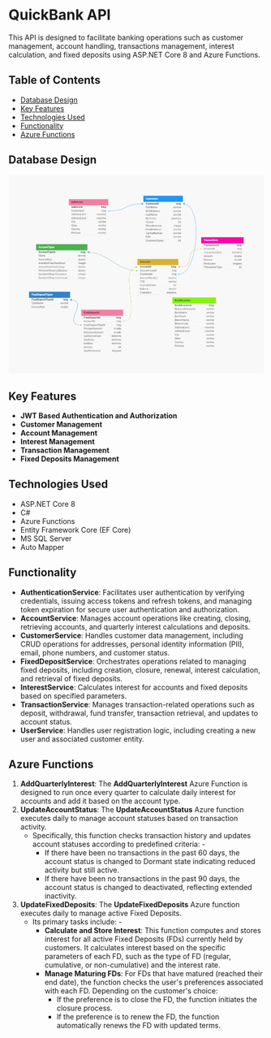 # QuickBank API

This API is designed to facilitate banking operations such as customer management, account handling, transactions management, interest calculation, and fixed deposits using ASP.NET Core 8 and Azure Functions.

## Table of Contents

- [Database Design](#database-design)
- [Key Features](#key-features)
- [Technologies Used](#technologies-used)
- [Functionality](#functionality)
- [Azure Functions](#azure-functions)

## Database Design
  ![quickbank](https://github.com/ravikumarmakwana/QuickBank/blob/master/DB%20Design/Database.png)

## Key Features

- **JWT Based Authentication and Authorization**
- **Customer Management**
- **Account Management**
- **Interest Management**
- **Transaction Management**
- **Fixed Deposits Management**
 
## Technologies Used

- ASP.NET Core 8
- C#
- Azure Functions
- Entity Framework Core (EF Core)
- MS SQL Server
- Auto Mapper

## Functionality

- **AuthenticationService**: Facilitates user authentication by verifying credentials, issuing access tokens and refresh tokens, and managing token expiration for secure user authentication and authorization.
- **AccountService**: Manages account operations like creating, closing, retrieving accounts, and quarterly interest calculations and deposits.
- **CustomerService**: Handles customer data management, including CRUD operations for addresses, personal identity information (PII), email, phone numbers, and customer status.
- **FixedDepositService**: Orchestrates operations related to managing fixed deposits, including creation, closure, renewal, interest calculation, and retrieval of fixed deposits.
- **InterestService**: Calculates interest for accounts and fixed deposits based on specified parameters.
- **TransactionService**: Manages transaction-related operations such as deposit, withdrawal, fund transfer, transaction retrieval, and updates to account status.
- **UserService**: Handles user registration logic, including creating a new user and associated customer entity.

## Azure Functions

1. **AddQuarterlyInterest**: The **AddQuarterlyInterest** Azure Function is designed to run once every quarter to calculate daily interest for accounts and add it based on the account type.
2. **UpdateAccountStatus**: The **UpdateAccountStatus** Azure function executes daily to manage account statuses based on transaction activity.
    - Specifically, this function checks transaction history and updates account statuses according to predefined criteria: -
      - If there have been no transactions in the past 60 days, the account status is changed to Dormant state indicating reduced activity but still active.
      - If there have been no transactions in the past 90 days, the account status is changed to deactivated, reflecting extended inactivity.
3. **UpdateFixedDeposits**: The **UpdateFixedDeposits** Azure function executes daily to manage active Fixed Deposits.
    - Its primary tasks include: -
      - **Calculate and Store Interest**: This function computes and stores interest for all active Fixed Deposits (FDs) currently held by customers. It calculates interest based on the specific parameters of each FD, such as the type of FD (regular, cumulative, or non-cumulative) and the interest rate.
      - **Manage Maturing FDs**: For FDs that have matured (reached their end date), the function checks the user's preferences associated with each FD. Depending on the customer's choice:
        - If the preference is to close the FD, the function initiates the closure process.
        - If the preference is to renew the FD, the function automatically renews the FD with updated terms.
